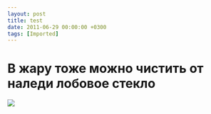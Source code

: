 ```yaml
---
layout: post
title: test
date: 2011-06-29 00:00:00 +0300
tags: [Imported]
---
```

# В жару тоже можно чистить от наледи лобовое стекло

![](http://f5.ru/files/images/compiled/064/064f8cce2ba7597966b265e5d5076a5f.gif)